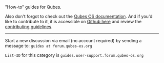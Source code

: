 "How-to" guides for Qubes.

Also don't forgot to check out the [Qubes OS documentation](https://www.qubes-os.org/doc/). And if you'd like to contribute to it, it is accessible on [Github here](https://github.com/QubesOS/qubes-doc) and review the [contributing guidelines](https://www.qubes-os.org/doc/doc-guidelines/).

---
Start a new discussion via email (no account required) by sending a message to: 
`guides at forum.qubes-os.org`

`List-ID` for this category is `guides.user-support.forum.qubes-os.org`